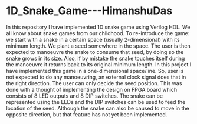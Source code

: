 # 1D_Snake_Game---HimanshuDas
In this repository I have implemented 1D snake game using Verilog HDL.
We all know about snake games from our childhood. To re-introduce the game: we start with a snake in a certain space (usually 2-dimensional) with its minimum length. We plant a seed somewhere in the space. The user is then expected to manoeuvre the snake to consume that seed, by doing so the snake grows in its size. Also, if by mistake the snake touches itself during the manoeuvre it returns back to its original minimum length.
In this project I have implemented this game in a one-dimensional space/line. So, user is not expected to do any manoeuvring, an external clock signal does that in the right direction. The user can only decide the seed position. This was done with a thought of implementing the design on FPGA board which consists of 8 LED outputs and 8 DIP switches. The snake can be represented using the LEDs and the DIP switches can be used to feed the location of the seed.
Although the snake can also be caused to move in the opposite direction, but that feature has not yet been implemented.


